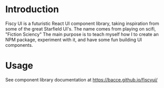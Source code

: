 # Introduction

Fiscy UI is a futuristic React UI component library, taking inspiration from some of the great Starfield UI's. The name comes from playing on scifi, "Fiction Sciency"
The main purpose is to teach myself how I to create an NPM package, experiment with it, and have some fun building UI components.

# Usage

See component library documentation at https://bacce.github.io/fiscyui/